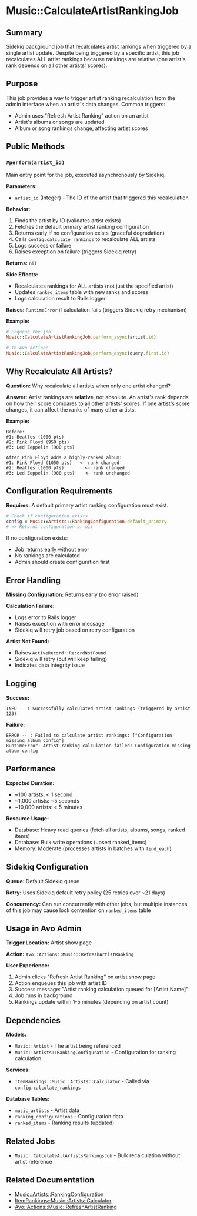 # Music::CalculateArtistRankingJob

## Summary
Sidekiq background job that recalculates artist rankings when triggered by a single artist update. Despite being triggered by a specific artist, this job recalculates ALL artist rankings because rankings are relative (one artist's rank depends on all other artists' scores).

## Purpose
This job provides a way to trigger artist ranking recalculation from the admin interface when an artist's data changes. Common triggers:
- Admin uses "Refresh Artist Ranking" action on an artist
- Artist's albums or songs are updated
- Album or song rankings change, affecting artist scores

## Public Methods

### `#perform(artist_id)`
Main entry point for the job, executed asynchronously by Sidekiq.

**Parameters:**
- `artist_id` (Integer) - The ID of the artist that triggered this recalculation

**Behavior:**
1. Finds the artist by ID (validates artist exists)
2. Fetches the default primary artist ranking configuration
3. Returns early if no configuration exists (graceful degradation)
4. Calls `config.calculate_rankings` to recalculate ALL artists
5. Logs success or failure
6. Raises exception on failure (triggers Sidekiq retry)

**Returns:** `nil`

**Side Effects:**
- Recalculates rankings for ALL artists (not just the specified artist)
- Updates `ranked_items` table with new ranks and scores
- Logs calculation result to Rails logger

**Raises:** `RuntimeError` if calculation fails (triggers Sidekiq retry mechanism)

**Example:**
```ruby
# Enqueue the job
Music::CalculateArtistRankingJob.perform_async(artist.id)

# In Avo action:
Music::CalculateArtistRankingJob.perform_async(query.first.id)
```

## Why Recalculate All Artists?

**Question:** Why recalculate all artists when only one artist changed?

**Answer:** Artist rankings are **relative**, not absolute. An artist's rank depends on how their score compares to all other artists' scores. If one artist's score changes, it can affect the ranks of many other artists.

**Example:**
```
Before:
#1: Beatles (1000 pts)
#2: Pink Floyd (950 pts)
#3: Led Zeppelin (900 pts)

After Pink Floyd adds a highly-ranked album:
#1: Pink Floyd (1050 pts)   <- rank changed
#2: Beatles (1000 pts)        <- rank changed
#3: Led Zeppelin (900 pts)    <- rank unchanged
```

## Configuration Requirements

**Requires:** A default primary artist ranking configuration must exist.

```ruby
# Check if configuration exists
config = Music::Artists::RankingConfiguration.default_primary
# => Returns configuration or nil
```

If no configuration exists:
- Job returns early without error
- No rankings are calculated
- Admin should create configuration first

## Error Handling

**Missing Configuration:** Returns early (no error raised)

**Calculation Failure:**
- Logs error to Rails logger
- Raises exception with error message
- Sidekiq will retry job based on retry configuration

**Artist Not Found:**
- Raises `ActiveRecord::RecordNotFound`
- Sidekiq will retry (but will keep failing)
- Indicates data integrity issue

## Logging

**Success:**
```
INFO -- : Successfully calculated artist rankings (triggered by artist 123)
```

**Failure:**
```
ERROR -- : Failed to calculate artist rankings: ["Configuration missing album config"]
RuntimeError: Artist ranking calculation failed: Configuration missing album config
```

## Performance

**Expected Duration:**
- ~100 artists: < 1 second
- ~1,000 artists: ~5 seconds
- ~10,000 artists: < 5 minutes

**Resource Usage:**
- Database: Heavy read queries (fetch all artists, albums, songs, ranked items)
- Database: Bulk write operations (upsert ranked_items)
- Memory: Moderate (processes artists in batches with `find_each`)

## Sidekiq Configuration

**Queue:** Default Sidekiq queue

**Retry:** Uses Sidekiq default retry policy (25 retries over ~21 days)

**Concurrency:** Can run concurrently with other jobs, but multiple instances of this job may cause lock contention on `ranked_items` table

## Usage in Avo Admin

**Trigger Location:** Artist show page

**Action:** `Avo::Actions::Music::RefreshArtistRanking`

**User Experience:**
1. Admin clicks "Refresh Artist Ranking" on artist show page
2. Action enqueues this job with artist ID
3. Success message: "Artist ranking calculation queued for [Artist Name]"
4. Job runs in background
5. Rankings update within 1-5 minutes (depending on artist count)

## Dependencies

**Models:**
- `Music::Artist` - The artist being referenced
- `Music::Artists::RankingConfiguration` - Configuration for ranking calculation

**Services:**
- `ItemRankings::Music::Artists::Calculator` - Called via `config.calculate_rankings`

**Database Tables:**
- `music_artists` - Artist data
- `ranking_configurations` - Configuration data
- `ranked_items` - Ranking results (updated)

## Related Jobs
- `Music::CalculateAllArtistsRankingsJob` - Bulk recalculation without artist reference

## Related Documentation
- [Music::Artists::RankingConfiguration](/home/shane/dev/the-greatest/docs/models/music/artists/ranking_configuration.md)
- [ItemRankings::Music::Artists::Calculator](/home/shane/dev/the-greatest/docs/lib/item_rankings/music/artists/calculator.md)
- [Avo::Actions::Music::RefreshArtistRanking](/home/shane/dev/the-greatest/docs/avo/actions/music/refresh_artist_ranking.md)
